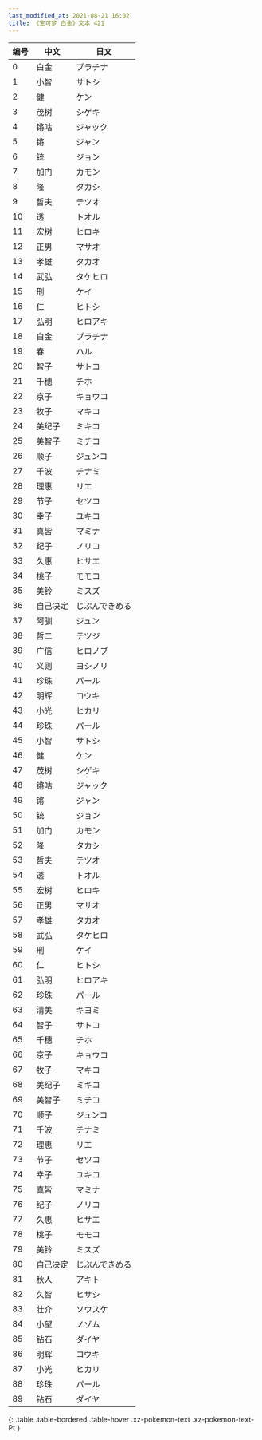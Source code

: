 ```yaml
---
last_modified_at: 2021-08-21 16:02
title: 《宝可梦 白金》文本 421
---
```

| 编号 | 中文 | 日文 |
| ---- | ---- | ---- |
| 0 | 白金 | プラチナ |
| 1 | 小智 | サトシ |
| 2 | 健 | ケン |
| 3 | 茂树 | シゲキ |
| 4 | 锵咕 | ジャック |
| 5 | 锵 | ジャン |
| 6 | 铳 | ジョン |
| 7 | 加门 | カモン |
| 8 | 隆 | タカシ |
| 9 | 哲夫 | テツオ |
| 10 | 透 | トオル |
| 11 | 宏树 | ヒロキ |
| 12 | 正男 | マサオ |
| 13 | 孝雄 | タカオ |
| 14 | 武弘 | タケヒロ |
| 15 | 刑 | ケイ |
| 16 | 仁 | ヒトシ |
| 17 | 弘明 | ヒロアキ |
| 18 | 白金 | プラチナ |
| 19 | 春 | ハル |
| 20 | 智子 | サトコ |
| 21 | 千穗 | チホ |
| 22 | 京子 | キョウコ |
| 23 | 牧子 | マキコ |
| 24 | 美纪子 | ミキコ |
| 25 | 美智子 | ミチコ |
| 26 | 顺子 | ジュンコ |
| 27 | 千波 | チナミ |
| 28 | 理惠 | リエ |
| 29 | 节子 | セツコ |
| 30 | 幸子 | ユキコ |
| 31 | 真皆 | マミナ |
| 32 | 纪子 | ノリコ |
| 33 | 久惠 | ヒサエ |
| 34 | 桃子 | モモコ |
| 35 | 美铃 | ミスズ |
| 36 | 自己决定 | じぶんできめる |
| 37 | 阿驯 | ジュン |
| 38 | 哲二 | テツジ |
| 39 | 广信 | ヒロノブ |
| 40 | 义则 | ヨシノリ |
| 41 | 珍珠 | パール |
| 42 | 明辉 | コウキ |
| 43 | 小光 | ヒカリ |
| 44 | 珍珠 | パール |
| 45 | 小智 | サトシ |
| 46 | 健 | ケン |
| 47 | 茂树 | シゲキ |
| 48 | 锵咕 | ジャック |
| 49 | 锵 | ジャン |
| 50 | 铳 | ジョン |
| 51 | 加门 | カモン |
| 52 | 隆 | タカシ |
| 53 | 哲夫 | テツオ |
| 54 | 透 | トオル |
| 55 | 宏树 | ヒロキ |
| 56 | 正男 | マサオ |
| 57 | 孝雄 | タカオ |
| 58 | 武弘 | タケヒロ |
| 59 | 刑 | ケイ |
| 60 | 仁 | ヒトシ |
| 61 | 弘明 | ヒロアキ |
| 62 | 珍珠 | パール |
| 63 | 清美 | キヨミ |
| 64 | 智子 | サトコ |
| 65 | 千穗 | チホ |
| 66 | 京子 | キョウコ |
| 67 | 牧子 | マキコ |
| 68 | 美纪子 | ミキコ |
| 69 | 美智子 | ミチコ |
| 70 | 顺子 | ジュンコ |
| 71 | 千波 | チナミ |
| 72 | 理惠 | リエ |
| 73 | 节子 | セツコ |
| 74 | 幸子 | ユキコ |
| 75 | 真皆 | マミナ |
| 76 | 纪子 | ノリコ |
| 77 | 久惠 | ヒサエ |
| 78 | 桃子 | モモコ |
| 79 | 美铃 | ミスズ |
| 80 | 自己决定 | じぶんできめる |
| 81 | 秋人 | アキト |
| 82 | 久智 | ヒサシ |
| 83 | 壮介 | ソウスケ |
| 84 | 小望 | ノゾム |
| 85 | 钻石 | ダイヤ |
| 86 | 明辉 | コウキ |
| 87 | 小光 | ヒカリ |
| 88 | 珍珠 | パール |
| 89 | 钻石 | ダイヤ |
{: .table .table-bordered .table-hover .xz-pokemon-text .xz-pokemon-text-Pt }